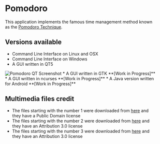 # Pomodoro

This application implements the famous time management method known as the [Pomodoro Technique][1].

## Versions available

* Command Line Interface on Linux and OSX
* Command Line Interface on Windows
* A GUI written in QT5

<img src="https://cloud.githubusercontent.com/assets/1633888/10280178/458dc838-6b39-11e5-8ba4-0b38aae5138d.png" alt="Pomodoro QT Screenshot">
* A GUI written in GTK **[Work in Progress]**
* A GUI written in ncurses **[Work in Progress]**
* A Java version written for Android **[Work in Progress]**


## Multimedia files credit

* The files starting with the number 1 were downloaded from [here][2] and they have a Public Domain license
* The files starting with the number 2 were downloaded from [here][3] and they have an Attribution 3.0 license
* The files starting with the number 3 were downloaded from [here][4] and they have an Attribution 3.0 license

[1]: https://en.wikipedia.org/wiki/Pomodoro_Technique
[2]: http://soundbible.com/1795-Electrical-Sweep.html
[3]: http://soundbible.com/1823-Winning-Triumphal-Fanfare.html
[4]: http://soundbible.com/1846-Warbling-Vireo.html
